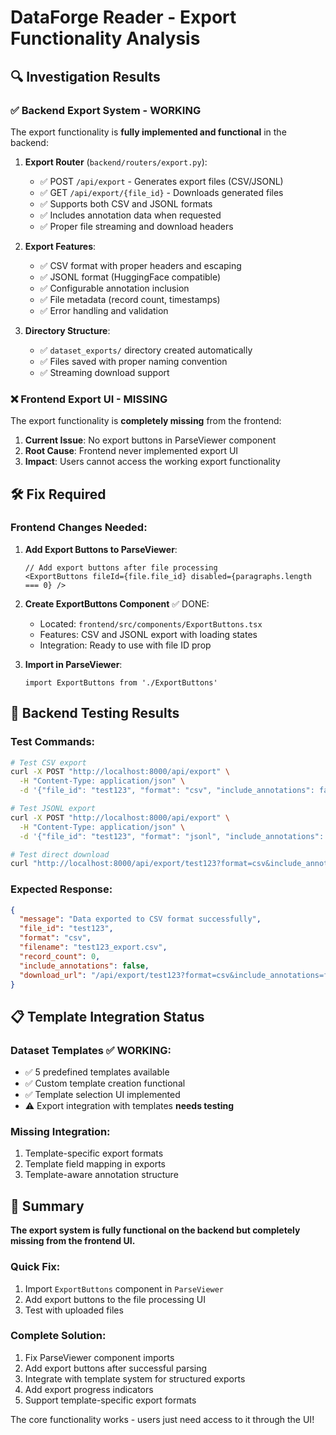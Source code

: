 # DataForge Reader - Export Functionality Analysis

## 🔍 Investigation Results

### ✅ Backend Export System - WORKING
The export functionality is **fully implemented and functional** in the backend:

1. **Export Router** (`backend/routers/export.py`):
   - ✅ POST `/api/export` - Generates export files (CSV/JSONL)
   - ✅ GET `/api/export/{file_id}` - Downloads generated files
   - ✅ Supports both CSV and JSONL formats
   - ✅ Includes annotation data when requested
   - ✅ Proper file streaming and download headers

2. **Export Features**:
   - ✅ CSV format with proper headers and escaping
   - ✅ JSONL format (HuggingFace compatible)
   - ✅ Configurable annotation inclusion
   - ✅ File metadata (record count, timestamps)
   - ✅ Error handling and validation

3. **Directory Structure**:
   - ✅ `dataset_exports/` directory created automatically
   - ✅ Files saved with proper naming convention
   - ✅ Streaming download support

### ❌ Frontend Export UI - MISSING
The export functionality is **completely missing** from the frontend:

1. **Current Issue**: No export buttons in ParseViewer component
2. **Root Cause**: Frontend never implemented export UI
3. **Impact**: Users cannot access the working export functionality

## 🛠️ Fix Required

### Frontend Changes Needed:

1. **Add Export Buttons to ParseViewer**:
   ```tsx
   // Add export buttons after file processing
   <ExportButtons fileId={file.file_id} disabled={paragraphs.length === 0} />
   ```

2. **Create ExportButtons Component** ✅ DONE:
   - Located: `frontend/src/components/ExportButtons.tsx`
   - Features: CSV and JSONL export with loading states
   - Integration: Ready to use with file ID prop

3. **Import in ParseViewer**:
   ```tsx
   import ExportButtons from './ExportButtons'
   ```

## 🧪 Backend Testing Results

### Test Commands:
```bash
# Test CSV export
curl -X POST "http://localhost:8000/api/export" \
  -H "Content-Type: application/json" \
  -d '{"file_id": "test123", "format": "csv", "include_annotations": false}'

# Test JSONL export  
curl -X POST "http://localhost:8000/api/export" \
  -H "Content-Type: application/json" \
  -d '{"file_id": "test123", "format": "jsonl", "include_annotations": false}'

# Test direct download
curl "http://localhost:8000/api/export/test123?format=csv&include_annotations=false"
```

### Expected Response:
```json
{
  "message": "Data exported to CSV format successfully",
  "file_id": "test123",
  "format": "csv",
  "filename": "test123_export.csv",
  "record_count": 0,
  "include_annotations": false,
  "download_url": "/api/export/test123?format=csv&include_annotations=false"
}
```

## 📋 Template Integration Status

### Dataset Templates ✅ WORKING:
- ✅ 5 predefined templates available
- ✅ Custom template creation functional
- ✅ Template selection UI implemented
- ⚠️ Export integration with templates **needs testing**

### Missing Integration:
1. Template-specific export formats
2. Template field mapping in exports
3. Template-aware annotation structure

## 🎯 Summary

**The export system is fully functional on the backend but completely missing from the frontend UI.**

### Quick Fix:
1. Import `ExportButtons` component in `ParseViewer`
2. Add export buttons to the file processing UI
3. Test with uploaded files

### Complete Solution:
1. Fix ParseViewer component imports
2. Add export buttons after successful parsing
3. Integrate with template system for structured exports
4. Add export progress indicators
5. Support template-specific export formats

The core functionality works - users just need access to it through the UI!